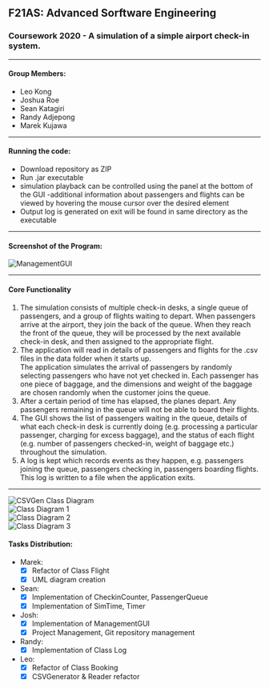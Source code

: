 [class_diagram_csvgen]: https://github.com/Joshua-Roe/advanced_software_engineering/blob/master/images/CSVGen.png "CSVGen Class Diagram"
[class_diagram_1]: https://github.com/Joshua-Roe/advanced_software_engineering/blob/master/images/CheckInTerminal.png "Class Diagram 1"
[class_diagram_2]: https://github.com/Joshua-Roe/advanced_software_engineering/blob/master/images/part1.png "Class Diagram 2"
[class_diagram_3]: https://github.com/Joshua-Roe/advanced_software_engineering/blob/master/images/part2.png "Class Diagram 3"
[managementgui]: https://github.com/Joshua-Roe/advanced_software_engineering/blob/master/images/managementgui.png "ManagementGUI"
## F21AS: Advanced Sorftware Engineering

### Coursework 2020 - A simulation of a simple airport check-in system.

---

#### Group Members:

* Leo Kong
* Joshua Roe
* Sean Katagiri
* Randy Adjepong
* Marek Kujawa

---
#### Running the code:

- Download repository as ZIP
- Run .jar executable
- simulation playback can be controlled using the panel at the bottom of the GUI
-additional information about passengers and flights can be viewed by hovering the mouse cursor over the desired element
- Output log is generated on exit will be found in same directory as the executable
---
#### Screenshot of the Program:
![ManagementGUI][managementgui]

---
#### Core Functionality

1. The simulation consists of multiple check-in desks, a single queue of passengers, and a group of
flights waiting to depart. When passengers arrive at the airport, they join the back of the queue.
When they reach the front of the queue, they will be processed by the next available check-in
desk, and then assigned to the appropriate flight.
2. The application will read in details of passengers and flights for the .csv files in the data folder when it starts up.<br>
The application simulates the arrival of passengers by
randomly selecting passengers who have not yet checked in. Each passenger has one piece of baggage, and the dimensions and weight of the baggage are chosen randomly when
the customer joins the queue.
3. After a certain period of time has elapsed, the planes depart. Any
passengers remaining in the queue will not be able to board their flights.
4. The GUI shows the list of passengers waiting in the queue, details of what each check-in
desk is currently doing (e.g. processing a particular passenger, charging for excess baggage),
and the status of each flight (e.g. number of passengers checked-in, weight of baggage etc.)
throughout the simulation.
5. A log is kept which records events as they happen, e.g. passengers joining the queue,
passengers checking in, passengers boarding flights. This log is written to a file when the application exits.
---
![CSVGen Class Diagram][class_diagram_csvgen]<br>
![Class Diagram 1][class_diagram_1]<br>
![Class Diagram 2][class_diagram_2]<br>
![Class Diagram 3][class_diagram_3]

#### Tasks Distribution:

* Marek:
    - [x] Refactor of Class Flight
    - [x] UML diagram creation
* Sean:
    - [x] Implementation of CheckinCounter, PassengerQueue
    - [x] Implementation of SimTime, Timer
* Josh:
    - [x] Implementation of ManagementGUI
    - [x] Project Management, Git repository management
* Randy:
    - [x] Implementation of Class Log
* Leo:
    - [x] Refactor of Class Booking
    - [x] CSVGenerator & Reader refactor

